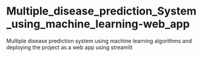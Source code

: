 # Multiple_disease_prediction_System_using_machine_learning-web_app
Multiple disease prediction system using machine learning algorithms and deploying the project as a web app using streamlit
